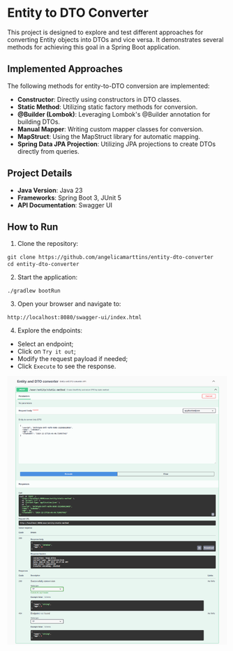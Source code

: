 # Entity to DTO Converter
This project is designed to explore and test different approaches for converting Entity objects into DTOs and vice versa.
It demonstrates several methods for achieving this goal in a Spring Boot application.

## Implemented Approaches
The following methods for entity-to-DTO conversion are implemented:

- **Constructor**: Directly using constructors in DTO classes.
- **Static Method**: Utilizing static factory methods for conversion.
- **@Builder (Lombok)**: Leveraging Lombok's @Builder annotation for building DTOs.
- **Manual Mapper**: Writing custom mapper classes for conversion.
- **MapStruct**: Using the MapStruct library for automatic mapping.
- **Spring Data JPA Projection**: Utilizing JPA projections to create DTOs directly from queries.

## Project Details
- **Java Version**: Java 23
- **Frameworks**: Spring Boot 3, JUnit 5
- **API Documentation**: Swagger UI

## How to Run
1. Clone the repository:
```gitexclude
git clone https://github.com/angelicamarttins/entity-dto-converter
cd entity-dto-converter
```
2. Start the application:
```gitexclude
./gradlew bootRun
```
3. Open your browser and navigate to:
```gitexclude
http://localhost:8080/swagger-ui/index.html
```
4. Explore the endpoints:
- Select an endpoint;
- Click on `Try it out`;
- Modify the request payload if needed;
- Click `Execute` to see the response.

![Request example in Swagger IU](src/main/resources/static/request-example.png)
